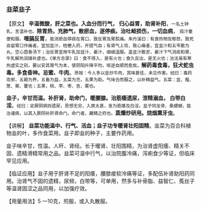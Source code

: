 ### 韭菜韭子

【原文】   **辛温微酸，肝之菜也。入血分而行气， 归心益胃，助肾补阳**，<small>一名土钟乳，言温补也。</small>**除胃热，充肺气，散瘀血，逐停痰。治吐衄损伤，一切血病**， <small>捣汁童便和服。</small>**噎膈反胃**，<small>能消瘀血停痰在胃口，致反胃及胃脘痛。朱丹溪曰：有食热物及郁怒，致死血留胃口作痛者，宜加韭汁，桔梗入药，开提气血；有肾气上攻，致心痛者，宜韭汁和五芩散为丸，空心茴香汤下；治反胃宜用牛乳加韭汁、姜汁，细细溫服。盖韭汁散淤，姜汁下气消痰和胃，牛乳解热润燥补虚也。《单方总录》曰：食不得入，是有火也；食久反出，是无火也；治法虽有寒热虚实之别，要以安其胃气为本，使阴阳升降平均，呕逆自顺而愈矣。</small>**解药毒食毒，狂犬蛇虫毒。多食昏神。忌蜜、牛肉**。<small>昂按：今人多以韭炒牛肉，其味甚佳，未见作害。经曰：毒药攻邪，五榖为养，五畜为益，五菜为充，五果为助。气味合而服之，以补精益气。五菜：韭、薤、葱、葵、藿也；五果，桃、李、枣、杏、栗也。</small>

 **韭子，辛甘而温。补肝肾，助命门，暖腰膝。治筋痿遗尿，泄精溺血， 白带白淫**。<small>经曰：足厥阴病则遗尿，思想无穷，入房太甚，发为筋痿及白淫。韭子同龙骨、桑螵蛸，能治诸病，以其入厥阴补肝肾命门。命门者，藏精之府也。</small>**蒸爆炒研用。烧烟熏牙虫**。

【讲解】 **韭菜功能温中、行气、活血；韭子功专暖肾壮阳固精**。韭菜为百合科植物韭的叶，多作食菜用。韭子即韭的种子，主要作药用。

韭子味辛甘，性温。人旰、肾经。长于暧肾、壮阳围精，为治肾虚阳痿、精关不固、遗精滑精常用之品。韭菜可温中行气，以治院腹冷痛，泻痢食少等证，但临床罕见应用。

【临证应用】韭子用于肝肾不足的阳痿，腰膝痠软冷痛等证，多配伍补肾助阳药同用。治肾气不固的遗精，尿频，白带等，可单用，然多与补骨脂、益智仁、菟丝子等温肾固涩之品同用，以加强疗效。

【用量用法】5 一10克，煎服，或入丸散服。
